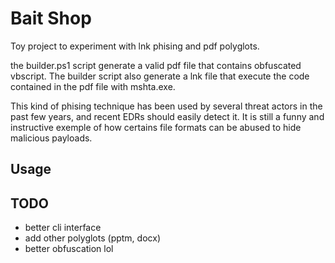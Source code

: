# Bait Shop

Toy project to experiment with lnk phising and pdf polyglots.

the builder.ps1 script generate a valid pdf file that contains obfuscated vbscript. The builder script also generate a lnk file that execute the code contained in the pdf file with mshta.exe.

This kind of phising technique has been used by several threat actors in the past few years, and recent EDRs should easily detect it. It is still a funny and instructive exemple of how certains file formats can be abused to hide malicious payloads.

## Usage

## TODO

- better cli interface
- add other polyglots (pptm, docx)
- better obfuscation lol
